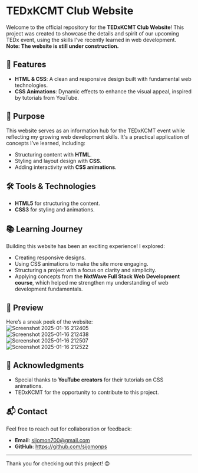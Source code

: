 # TEDxKCMT Club Website

Welcome to the official repository for the **TEDxKCMT Club Website**! This project was created to showcase the details and spirit of our upcoming TEDx event, using the skills I've recently learned in web development.  
**Note: The website is still under construction.**

## 🌟 Features
- **HTML & CSS**: A clean and responsive design built with fundamental web technologies.
- **CSS Animations**: Dynamic effects to enhance the visual appeal, inspired by tutorials from YouTube.

## 🎯 Purpose
This website serves as an information hub for the TEDxKCMT event while reflecting my growing web development skills. It's a practical application of concepts I’ve learned, including:
- Structuring content with **HTML**.
- Styling and layout design with **CSS**.
- Adding interactivity with **CSS animations**.

## 🛠️ Tools & Technologies
- **HTML5** for structuring the content.
- **CSS3** for styling and animations.

## 📚 Learning Journey  
Building this website has been an exciting experience! I explored:  
- Creating responsive designs.  
- Using CSS animations to make the site more engaging.  
- Structuring a project with a focus on clarity and simplicity.  
- Applying concepts from the **NxtWave Full Stack Web Development course**, which helped me strengthen my understanding of web development fundamentals.

## 📸 Preview
Here’s a sneak peek of the website:  
![Screenshot 2025-01-16 212405](https://github.com/user-attachments/assets/6efc18f4-93b4-4853-bbbe-fc0817ee23af)  
![Screenshot 2025-01-16 212438](https://github.com/user-attachments/assets/a61617bd-b5ee-42bb-9523-b875339754d7)  
![Screenshot 2025-01-16 212507](https://github.com/user-attachments/assets/3fa48a22-6f02-4bb2-a39f-ee403e4799bb)  
![Screenshot 2025-01-16 212522](https://github.com/user-attachments/assets/175d4672-d0b8-4731-b807-d2b178cf566c)

## 🙌 Acknowledgments
- Special thanks to **YouTube creators** for their tutorials on CSS animations.
- TEDxKCMT for the opportunity to contribute to this project.

## 📬 Contact
Feel free to reach out for collaboration or feedback:
- **Email**: sijomon700@gmail.com
- **GitHub**: https://github.com/sijomonps

---

Thank you for checking out this project! 😊

